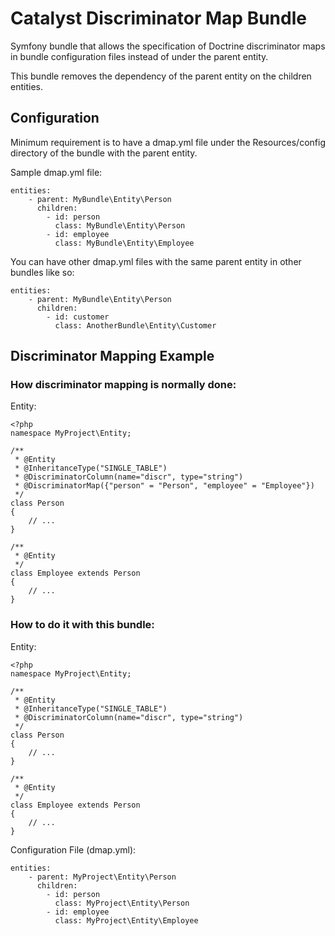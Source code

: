 # Catalyst Discriminator Map Bundle
Symfony bundle that allows the specification of Doctrine discriminator maps in bundle configuration files instead of under the parent entity.

This bundle removes the dependency of the parent entity on the children entities.

## Configuration

Minimum requirement is to have a dmap.yml file under the Resources/config directory of the bundle with the parent entity.

Sample dmap.yml file:

    entities:
        - parent: MyBundle\Entity\Person
          children:
            - id: person
              class: MyBundle\Entity\Person
            - id: employee
              class: MyBundle\Entity\Employee

You can have other dmap.yml files with the same parent entity in other bundles like so:

    entities:
        - parent: MyBundle\Entity\Person
          children:
            - id: customer
              class: AnotherBundle\Entity\Customer

## Discriminator Mapping Example

### How discriminator mapping is normally done:

Entity:

    <?php
    namespace MyProject\Entity;

    /**
     * @Entity
     * @InheritanceType("SINGLE_TABLE")
     * @DiscriminatorColumn(name="discr", type="string")
     * @DiscriminatorMap({"person" = "Person", "employee" = "Employee"})
     */
    class Person
    {
        // ...
    }

    /**
     * @Entity
     */
    class Employee extends Person
    {
        // ...
    }

### How to do it with this bundle:

Entity:

    <?php
    namespace MyProject\Entity;

    /**
     * @Entity
     * @InheritanceType("SINGLE_TABLE")
     * @DiscriminatorColumn(name="discr", type="string")
     */
    class Person
    {
        // ...
    }

    /**
     * @Entity
     */
    class Employee extends Person
    {
        // ...
    }

Configuration File (dmap.yml):

    entities:
        - parent: MyProject\Entity\Person
          children:
            - id: person
              class: MyProject\Entity\Person
            - id: employee
              class: MyProject\Entity\Employee

